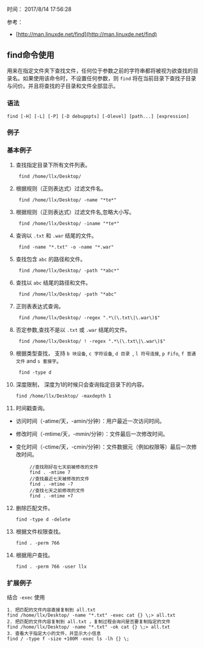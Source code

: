 ##   
时间： 2017/8/14 17:56:28   

参考：  
  
* [http://man.linuxde.net/find](http://man.linuxde.net/find)

## find命令使用  

用来在指定文件夹下查找文件，任何位于参数之前的字符串都将被视为欲查找的目录名。如果使用该命令时，不设置任何参数，则 `find` 将在当前目录下查找子目录与问价。并且将查找的子目录和文件全部显示。

### 语法

	find [-H] [-L] [-P] [-D debugopts] [-Olevel] [path...] [expression]

### 例子  

### 基本例子  
1. 查找指定目录下所有文件列表。   

		find /home/llx/Desktop/
2. 根据规则（正则表达式）过滤文件名。  

		find /home/llx/Desktop/ -name "*te*" 
3. 根据规则（正则表达式）过滤文件名,忽略大小写。  

		find /home/llx/Desktop/ -iname "*te*"
4. 查询以 `.txt` 和 `.war` 结尾的文件。  

 		find -name "*.txt" -o -name "*.war"
5. 查找包含 `abc` 的路径和文件。  

		find /home/llx/Desktop/ -path "*abc*"
6. 查找以 `abc` 结尾的路径和文件。  

		find /home/llx/Desktop/ -path "*abc"
7. 正则表表达式查询。  

		find /home/llx/Desktop/ -regex ".*\(\.txt\|\.war\)$"
8. 否定参数,查找不是以 `.txt` 或 `.war` 结尾的文件。 

		find /home/llx/Desktop/ ! -regex ".*\(\.txt\|\.war\)$"
9. 根据类型查找， 支持  `b 块设备`,  `c 字符设备`,  `d 目录 `, `l 符号连接`, `p Fifo`, `f 普通文件`  and `s 套接字`。  

		find -type d
10. 深度限制， 深度为1的时候只会查询指定目录下的内容。  

		find /home/llx/Desktop/ -maxdepth 1

11. 时间戳查询。  

 * 访问时间（-atime/天，-amin/分钟）：用户最近一次访问时间。
 * 修改时间（-mtime/天，-mmin/分钟）：文件最后一次修改时间。 
 * 变化时间（-ctime/天，-cmin/分钟）：文件数据元（例如权限等）最后一次修改时间。

			//查找刚好在七天前被修改的文件
			find . -mtime 7
			//查找最近七天被修改的文件
			find . -mtime -7
			//查找七天之前修改的文件
			find . -mtime +7
12. 删除匹配文件。  

		find -type d -delete

13. 根据文件权限查找。  

		find . -perm 766
14. 根据用户查找。  

		find . -perm 766 -user llx
### 扩展例子   

结合 `-exec` 使用


	1. 把匹配的文件内容直接复制到 all.txt
	find /home/llx/Desktop/ -name "*.txt" -exec cat {} \;> all.txt
	2. 把匹配的文件内容复制到 all.txt ，复制过程会询问是否要复制指定的文件
	find /home/llx/Desktop/ -name "*.txt" -ok cat {} \;> all.txt
	3. 查看大于指定大小的文件，并显示大小信息
	find / -type f -size +100M -exec ls -lh {} \;
